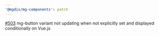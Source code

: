 ```yaml
---
'@mgdis/mg-components': patch
---
```


[#503](https://gitlab.mgdis.fr/core/core-ui/core-ui/-/issues/503) mg-button variant not updating when not explicitly set and displayed conditionally on Vue.js
